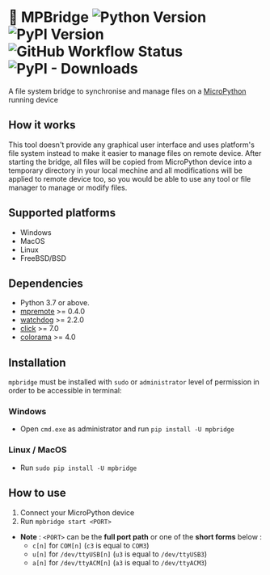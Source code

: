 # 📂 MPBridge ![Python Version](https://img.shields.io/badge/Python-3.7%20or%20later-blue?style=flat-square) ![PyPI Version](https://img.shields.io/pypi/v/mpbridge?label=PyPI%20Version&style=flat-square) ![GitHub Workflow Status](https://img.shields.io/github/actions/workflow/status/AmirHmZz/mpbridge/python-publish.yml?label=Builds&style=flat-square) ![PyPI - Downloads](https://img.shields.io/pypi/dm/MPbridge?label=Downloads&style=flat-square)
A file system bridge to synchronise and manage files on a [MicroPython](https://github.com/micropython/micropython) running device

## How it works
This tool doesn't provide any graphical user interface and uses platform's file system instead to make it easier to manage files on remote device. After starting the bridge, all files will be copied from MicroPython device into a temporary directory in your local mechine and all modifications will be applied to remote device too, so you would be able to use any tool or file manager to manage or modify files.

## Supported platforms
- Windows
- MacOS
- Linux
- FreeBSD/BSD

## Dependencies
- Python 3.7 or above.
- [mpremote](https://pypi.org/project/mpremote/) >= 0.4.0
- [watchdog](https://pypi.org/project/watchdog/) >= 2.2.0
- [click](https://pypi.org/project/click/) >= 7.0
- [colorama](https://pypi.org/project/colorama/) >= 4.0

## Installation
`mpbridge` must be installed with `sudo` or `administrator` level of permission in order to be accessible in terminal:
### Windows
* Open `cmd.exe` as administrator and run `pip install -U mpbridge`
### Linux / MacOS
* Run `sudo pip install -U mpbridge`

## How to use
1. Connect your MicroPython device
2. Run `mpbridge start <PORT>`
* **Note** : `<PORT>` can be the **full port path** or one of the **short forms** below :
  * `c[n]` for `COM[n]` (`c3` is equal to `COM3`)
  * `u[n]` for `/dev/ttyUSB[n]` (`u3` is equal to `/dev/ttyUSB3`)
  * `a[n]` for `/dev/ttyACM[n]` (`a3` is equal to `/dev/ttyACM3`)
